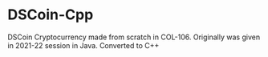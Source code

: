 # DSCoin-Cpp
DSCoin Cryptocurrency made from scratch in COL-106. Originally was given in 2021-22 session in Java. Converted to C++
